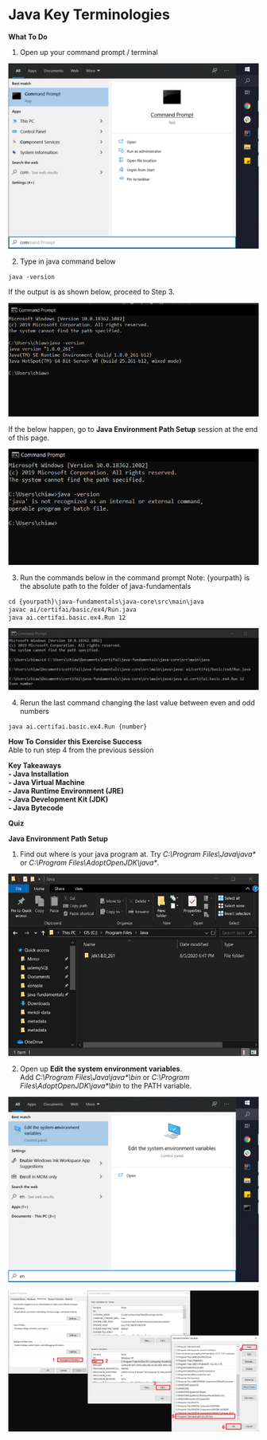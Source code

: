 # Java Key Terminologies

**What To Do** 
1. Open up your command prompt / terminal 
 <p align="center">
   <img src="metadata/commandprompt.PNG">
 </p> 

2. Type in java command below
```
java -version
```
If the output is as shown below, proceed to Step 3.
<p align="center">
 <img src="metadata/javacommand.png">
</p> 

If the below happen, go to **Java Environment Path Setup** session at the end of this page.  
<p align="center">
 <img src="metadata/javacommanderror.png">
</p> 

3. Run the commands below in the command prompt 
Note: {yourpath} is the absolute path to the folder of java-fundamentals
```
cd {yourpath}\java-fundamentals\java-core\src\main\java  
javac ai/certifai/basic/ex4/Run.java
java ai.certifai.basic.ex4.Run 12
```
<p align="center">
 <img src="metadata/output.jpg">
</p> 

4. Rerun the last command changing the last value between even and odd numbers
```
java ai.certifai.basic.ex4.Run {number}
```

**How To Consider this Exercise Success**  
Able to run step 4 from the previous session


**Key Takeaways**  
**- Java Installation**  
**- Java Virtual Machine**  
**- Java Runtime Environment (JRE)**    
**- Java Development Kit (JDK)**  
**- Java Bytecode**  

**Quiz**  

**Java Environment Path Setup**
1. Find out where is your java program at. Try _C:\Program Files\Java\java*_ or _C:\Program Files\AdoptOpenJDK\java*_.
<p align="center">
 <img src="metadata/java.jpg">
</p> 

2. Open up **Edit the system environment variables**.  
Add _C:\Program Files\Java\java*\bin_ or  _C:\Program Files\AdoptOpenJDK\java*\bin_ to the PATH variable.

<p align="center">
 <img src="metadata/environment.png">
</p>

<p align="center">
 <img src="metadata/javaenvironmentpath.png">
</p>

